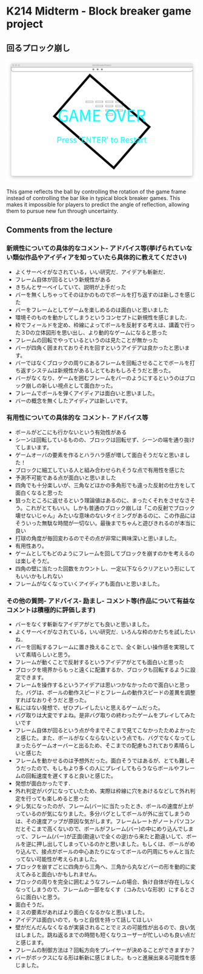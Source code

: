 # K214 Midterm - Block breaker game project
## 回るプロック崩し
![game over screen of the block breaker game](img/sample_1.png)

This game reflects the ball by controlling the rotation of the game frame instead of controlling the bar like in typical block breaker games. This makes it impossible for players to predict the angle of reflection, allowing them to pursue new fun through uncertainty.

## Comments from the lecture

### 新規性についての具体的なコメント- アドバイス等(挙げられていない類似作品やアイディアを知っていたら具体的に教えてください)
- よくサーベイがなされている，いい研究だ．アイデアも斬新だ．
- フレーム自体が回るという新規性がある
- きちんとサーベイしていて、説明が上手だった
- バーを無くしちゃってそのほかのものでボールを打ち返すのは新しさを感じた
- バーをフレームとしてゲームを楽しめるのは面白いと思いました
- 環境そのものを動かしてしまうというコンセプトに新規性を感じました．
- 枠でフィールドを定め、枠線によってボールを反射する考えは、講義で行った３Dの立体図形を思い出し、より動的なゲームになると思った
- フレームの回転でやっているというのは見たことが無かった
- バーが四角く囲まれておりそれを回すというアイデアは良かったと思います。
- バーではなくブロックの周りにあるフレームを回転させることでボールを打ち返すシステムは新規性があるしとてもおもしろそうだと思った。
- バーがなくなり、ゲームを囲むフレームをバーのようにするというのはブロック崩しの新しい視点として面白かった。
- フレームでボールを弾くアイディアは面白いと思いました。
- バーの概念を無くしたアイディアは新しいです。

### 有用性についての具体的な コメント- アドバイス等
- ボールがどこにも行かないという有効性がある
- シーンは回転しているものの、ブロックは回転せず、シーンの端を通り抜けてしまいます。
- ゲームオーバの要素を作るとハラハラ感が増して面白そうだなと思いました！
- ブロックに細工している人と組み合わせられそうな点で有用性を感じた
- 予測不可能である点が面白いと思いました
- 四角でも十分楽しいが、三角などほかの多角形でも違った反射の仕方をして面白くなると思った
- 狙ったところに返せるという理論値はあるのに、まったくそれをさせなさそう。これがとてもいい。しかも普通のブロック崩しは「この反射でブロック壊せないじゃん」みたいな意味のないタイミングがあるのに、この作品にはそういった無駄な時間が一切ない。最後までちゃんと遊びきれるのが本当に良い
- 打球の角度が毎回変わるのでその点が非常に興味深いと思いました。
- 有用性あり。
- ゲームとしてもどのようにフレームを回してブロックを崩すのかを考えるのは楽しそうだ。
- 四角の壁に当たった回数をカウントし、一定以下ならクリアという形にしてもいいかもしれない
- フレームがなくなっていくアイディアも面白いと思いました。

### その他の質問- アドバイス- 励まし- コメント等(作品について有益なコメントは積極的に評価します)
- バーをなくす斬新なアイデアがとても良いと思いました。
- よくサーベイがなされている，いい研究だ．いろんな枠のかたちを試したいね．
- バーを回転するフレームに置き換えることで、全く新しい操作感を実現していて素晴らしいと思う。
- フレームが動くことで反射するというアイデアがとても面白いと思った
- ブロックを境界からもっと遠くに配置するか、ブロックも回転するように設定できます。
- フレームを操作するというアイデアは思いつかなかったので面白いと思った。バグは、ボールの動作スピードとフレームの動作スピードの差異を調整すればなおりそうだと思った。
- 私にはない発想で、ぜひプレイしたいと思えるゲームだった。
- バグ取りは大変ですよね。是非バグ取りの終わったゲームをプレイしてみたいです
- フレーム自体が回るという点が今までそこまで見てこなかったためよかったと感じた。また、ボールがなくならないという点でも、バグでなくなってしまったらゲームオーバーと出るため、そこまでの配慮もされており素晴らしいと感じた
- フレームを動かせるのは予想外だった。面白そうではあるが、とても難しそうだったので、もしもより多くの人にプレイしてもらうならボールやフレームの回転速度を遅くすると良いと感じた。
- 発想が面白かったです．
- 外れ判定がバグになっていたため、実際は枠線に穴をあけるなどして外れ判定を行っても楽しめると思った
- 少し気になったのが、フレーム(バー)に当たったとき、ボールの速度が上がっているのが気になりました。多分バグとしてボールが外に出てしまうのは、その速度アップが原因な気がします。フレームレートがノートパソコンだとそこまで高くないので、ボールがフレーム(バー)の中にめり込んでしまって、フレーム(バー)が正面(勘違いで全くの逆)から来たと勘違いして、ボールを逆に押し出してしまっているのかと思いました。もしくは、ボールがめり込んで、接点がボールの中心あたりになってボールの円周にちゃんと当たってない可能性が考えられました。
- ブロックを崩すごとに四角から三角へ、三角から丸などバーの形を動的に変えてみると面白いかもしれません。
- ブロックの周りを完全に囲むようなフレームの場合、負け自体が存在しなくなってしまうので、フレームの一部をなくす（コみたいな形状）にするとさらに面白いと思う。
- 面白そうだ。
- ミスの要素があればより面白くなるかなと思いました。
- アイデアは面白いので，もっと自信を持って話してほしい
- 壁がだんだんなくなるが実装されることでミスの可能性が出るので、良い気はしました。跳ね返るまでの時間も短くなりユーザーが忙しいのも良い点だと感じます。
- フレームの制御方法は？回転方向をプレイヤーが決めることができますか？
- バーがボックスになる形は斬新に感じました。もっと進展出来る可能性を感じました。
